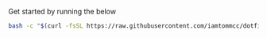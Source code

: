 Get started by running the below

```sh
bash -c "$(curl -fsSL https://raw.githubusercontent.com/iamtommcc/dotfiles/main/install.sh)"
```